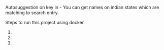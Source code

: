 Autosuggestion on key in - You can get names on indian states which are matching to search entry.

Steps to run this project using docker

1)
2)
3)
